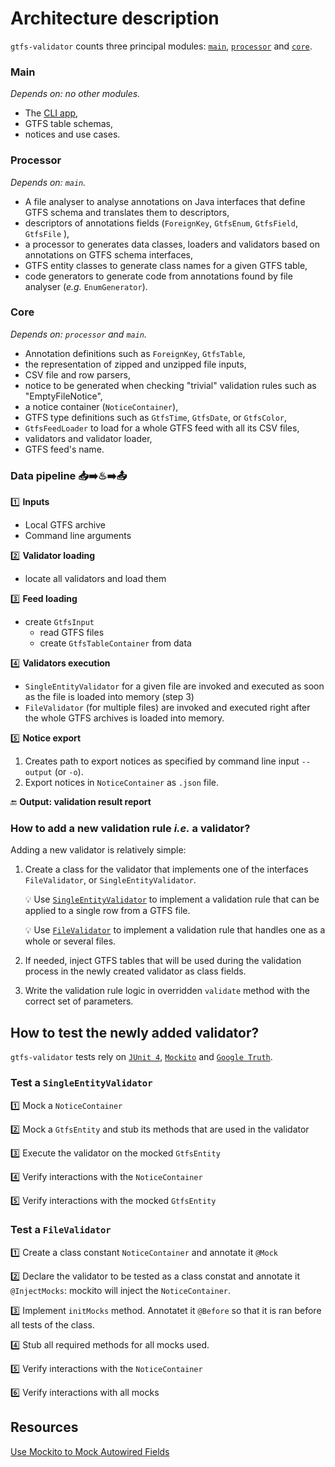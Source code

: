 # Architecture description
`gtfs-validator` counts three principal modules: [`main`](/main), [`processor`](/processor) and [`core`](/core).

### Main
_Depends on: no other modules._

- The [CLI app](/main/src/main/java/org/mobilitydata/gtfsvalidator/cli),
- GTFS table schemas,
- notices and use cases.
  
### Processor
_Depends on: `main`._

- A file analyser to analyse annotations on Java interfaces that define GTFS schema and translates them to descriptors,
- descriptors of annotations fields (`ForeignKey`, `GtfsEnum`, `GtfsField`, `GtfsFile` ),
- a processor to generates data classes, loaders and validators based on annotations on GTFS schema interfaces,
- GTFS entity classes to generate class names for a given GTFS table,
- code generators to generate code from annotations found by file analyser (_e.g._ `EnumGenerator`).

### Core
_Depends on: `processor` and `main`._

- Annotation definitions such as `ForeignKey`, `GtfsTable`,
- the representation of zipped and unzipped file inputs,
- CSV file and row parsers, 
- notice to be generated when checking "trivial" validation rules such as "EmptyFileNotice", 
- a notice container (`NoticeContainer`),
- GTFS type definitions such as `GtfsTime`, `GtfsDate`, or `GtfsColor`,
- `GtfsFeedLoader` to load for a whole GTFS feed with all its CSV files,
- validators and validator loader,
- GTFS feed's name.

### Data pipeline 📥➡️♨➡️📤

1️⃣ **Inputs**
- Local GTFS archive
- Command line arguments 

2️⃣  **Validator loading**
- locate all validators and load them

3️⃣  **Feed loading**
- create `GtfsInput`
  - read GTFS files
  - create `GtfsTableContainer` from data

4️⃣ **Validators execution**
- `SingleEntityValidator` for a given file are invoked and executed as soon as the file is loaded into memory (step 3)
- `FileValidator` (for multiple files) are invoked and executed right after the whole GTFS archives is loaded into memory.
 
5️⃣ **Notice export**
1. Creates path to export notices as specified by command line input `--output` (or `-o`).
1. Export notices in `NoticeContainer` as `.json` file. 

🔚 **Output: validation result report** 

### How to add a new validation rule _i.e._ a validator?

Adding a new validator is relatively simple:
1. Create a class for the validator that implements one of the interfaces `FileValidator`, or `SingleEntityValidator`.

   💡 Use [`SingleEntityValidator`](/core/src/main/java/org/mobilitydata/gtfsvalidator/validator/SingleEntityValidator.java) to implement a validation rule that can be applied to a single row from a GTFS file.
   
   💡 Use [`FileValidator`](/core/src/main/java/org/mobilitydata/gtfsvalidator/validator/FileValidator.java) to implement a validation rule that handles one as a whole or several files.
    
1. If needed, inject GTFS tables that will be used during the validation process in the newly created validator as class fields.  
1. Write the validation rule logic in overridden `validate` method with the correct set of parameters.

## How to test the newly added validator?
`gtfs-validator` tests rely on [`JUnit 4`](https://junit.org/junit4/), [`Mockito`](https://site.mockito.org/) and [`Google Truth`](https://github.com/google/truth).

### Test a `SingleEntityValidator` 
1️⃣ Mock a `NoticeContainer`

2️⃣ Mock a `GtfsEntity` and stub its methods that are used in the validator

3️⃣ Execute the validator on the mocked `GtfsEntity`

4️⃣ Verify interactions with the `NoticeContainer`

5️⃣ Verify interactions with the mocked `GtfsEntity` 

### Test a `FileValidator`
1️⃣ Create a class constant `NoticeContainer` and annotate it `@Mock`

2️⃣ Declare the validator to be tested as a class constat and annotate it `@InjectMocks`: mockito will inject the `NoticeContainer`.

3️⃣ Implement `initMocks`  method. Annotatet it `@Before` so that it is ran before all tests of the class.

4️⃣ Stub all required methods for all mocks used.

5️⃣ Verify interactions with the `NoticeContainer`

6️⃣ Verify interactions with all mocks

## Resources

[Use Mockito to Mock Autowired Fields](https://dzone.com/articles/use-mockito-mock-autowired)
